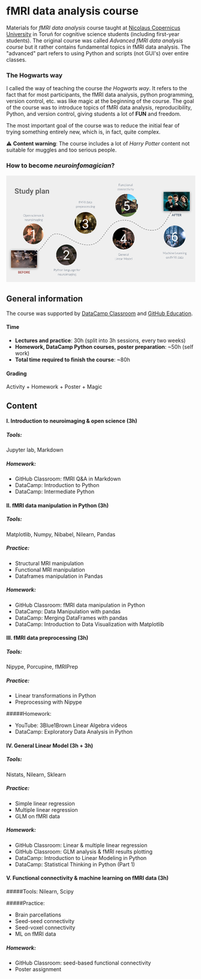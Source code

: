 # fMRI data analysis course

Materials for *fMRI data analysis* course taught at [Nicolaus Copernicus University](https://www.umk.pl/en/) in Toruń
for cognitive science students (including first-year students). The original course was called 
*Advanced fMRI data analysis course* but it rather contains fundamental topics in fMRI 
data analysis. The "advanced" part refers to using Python and scripts (not GUI's) 
over entire classes.

### The Hogwarts way 
I called the way of teaching the course *the Hogwarts way*. It refers to the fact 
that for most participants, the fMRI data analysis, python programming, version control, etc. was like magic at the beginning of the course.
The goal of the course was to introduce topics of fMRI data analysis, reproducibility, 
Python, and version control, giving students a lot of **FUN**  and freedom. 
 

The most important goal of the course was to reduce the initial fear of trying something 
entirely new, which is, in fact, quite complex. 


:warning: **Content warning**:
The course includes a lot of *Harry Potter* content not suitable for muggles 
and too serious people.

### How to become *neuroinfomagician*?

![](images/fMRIDA_study_plan.png)


## General information

The course was supported by [DataCamp Classroom](datacamp.com/groups/education) and 
[GitHub Education](https://education.github.com/). 


#### Time
- **Lectures and practice**: 30h (split into 3h sessions, every two weeks)
- **Homework, DataCamp Python courses, poster preparation**: ~50h (self work)
- **Total time required to finish the course**: ~80h

#### Grading 
Activity + Homework + Poster + Magic



## Content

#### I. Introduction to neuroimaging & open science (3h)

##### Tools:
Jupyter lab, Markdown

##### Homework:
- GitHub Classroom: fMRI Q&A in Markdown
- DataCamp: Introduction to Python
- DataCamp: Intermediate Python

#### II. fMRI data manipulation in Python (3h)

##### Tools: 
Matplotlib, Numpy, Nibabel, Nilearn, Pandas

##### Practice:
- Structural MRI manipulation
- Functional MRI manipulation
- Dataframes manipulation in Pandas

##### Homework:
- GitHub Classroom: fMRI data manipulation in Python
- DataCamp: Data Manipulation with pandas
- DataCamp: Merging DataFrames with pandas
- DataCamp: Introduction to Data Visualization with Matplotlib

#### III. fMRI data preprocessing (3h)
##### Tools: 
Nipype, Porcupine, fMRIPrep

##### Practice:
- Linear transformations in Python
- Preprocessing with Nipype

#####Homework:
- YouTube: 3Blue1Brown Linear Algebra videos
- DataCamp: Exploratory Data Analysis in Python

#### IV. General Linear Model (3h + 3h)

##### Tools: 
Nistats, Nilearn, Sklearn

##### Practice: 
- Simple linear regression
- Multiple linear regression
- GLM on fMRI data

##### Homework:
- GitHub Classroom: Linear & multiple linear regression
- GitHub Classroom: GLM analysis & fMRI results plotting
- DataCamp: Introduction to Linear Modeling in Python
- DataCamp: Statistical Thinking in Python (Part 1)

#### V. Functional connectivity & machine learning on fMRI data (3h) 
#####Tools: 
Nilearn, Scipy

#####Practice:
- Brain parcellations
- Seed-seed connectivity
- Seed-voxel connectivity
- ML on fMRI data 

##### Homework: 
- GitHub Classroom: seed-based functional connectivity
- Poster assignment